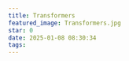 ```yaml
---
title: Transformers
featured_image: Transformers.jpg
star: 0
date: 2025-01-08 08:30:34
tags:
---
```

